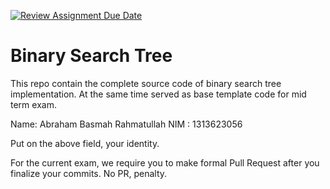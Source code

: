 [![Review Assignment Due Date](https://classroom.github.com/assets/deadline-readme-button-22041afd0340ce965d47ae6ef1cefeee28c7c493a6346c4f15d667ab976d596c.svg)](https://classroom.github.com/a/LXIEJ7jv)
# Binary Search Tree

This repo contain the complete source code of binary search tree implementation. At the same time served as base template code for mid term exam. 

Name: Abraham Basmah Rahmatullah
NIM : 1313623056

Put on the above field, your identity. 

For the current exam, we require you to make formal Pull Request after you finalize your commits. No PR, penalty.